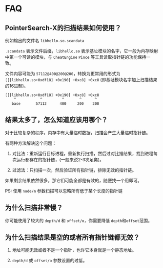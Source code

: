 # FAQ

## PointerSearch-X的扫描结果如何使用？

例如输出的文件名 `libhello.so.scandata`

`.scandata` 表示文件后缀，`libhello.so` 表示基址模块的名字，它一般为内存映射中第一个可读的模块，与 `CheatEngine` `Pince` 等工具读取指针链的功能保持一致。

文件内容可能为 `57112@400@200@200`，转换为更常用的形式为 `[[[libhello.so+0xdf18] +0x190] +0xc8] +0xc8` (即基址模块名字加上扫描结果的16进制)。

```
[[[libhello.so+0xdf18] +0x190] +0xc8] +0xc8
    ^           ^         ^       ^      ^
   base       57112      400     200    200
```

## 结果太多了，怎么知道应该用哪个？

对于比较复杂的程序，内存中有大量临时数据，扫描会产生大量临时指针链。

有两种方法解决这个问题：

1. 对比法：重新运行目标进程，重新执行扫描，然后过对比描结果，找到进程每次运行都存在的指针链，(一般来说2-3次足矣)。

2. 过滤法：只扫描一次，然后验证所有指针链，排除无效的指针链。

如果剩余结果依然很多，那它们可能全都是有效的，随便找一个用即可。

PS: 使用 `node/n` 参数扫描可以忽略所有低于某个长度的指针链

## 为什么扫描非常慢？

你可能使用了较大的 `depth/d` 和 `offset/o`，你需要降低 `depth`和`offset`范围。

## 为什么扫描结果是空的或者所有指针链都无效？

1. 地址可能无效或者不是一个指针，也许它本身就是一个静态地址。

3. `depth/d` 或 `offset/o` 参数设置的过低。
